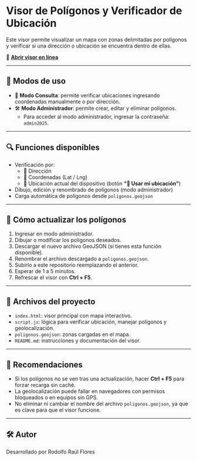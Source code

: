 
# Visor de Polígonos y Verificador de Ubicación

Este visor permite visualizar un mapa con zonas delimitadas por polígonos y verificar si una dirección o ubicación se encuentra dentro de ellas.

🔗 **[Abrir visor en línea](https://rodox2886.github.io/visor-mapa)**

---

## 🧭 Modos de uso

- 👀 **Modo Consulta**: permite verificar ubicaciones ingresando coordenadas manualmente o por dirección.
- 🛠️ **Modo Administrador**: permite crear, editar y eliminar polígonos.
  - Para acceder al modo administrador, ingresar la contraseña: `admin2025`.

---

## 🔍 Funciones disponibles

- Verificación por:
  - 📌 Dirección
  - 📍 Coordenadas (Lat / Lng)
  - 📡 Ubicación actual del dispositivo (botón **"📍 Usar mi ubicación"**)
- Dibujo, edición y renombrado de polígonos (modo administrador)
- Carga automática de polígonos desde `poligonos.geojson`

---

## 🔄 Cómo actualizar los polígonos

1. Ingresar en modo administrador.
2. Dibujar o modificar los polígonos deseados.
3. Descargar el nuevo archivo GeoJSON (si tienes esta función disponible).
4. Renombrar el archivo descargado a `poligonos.geojson`.
5. Subirlo a este repositorio reemplazando el anterior.
6. Esperar de 1 a 5 minutos.
7. Refrescar el visor con **Ctrl + F5**.

---

## 📁 Archivos del proyecto

- `index.html`: visor principal con mapa interactivo.
- `script.js`: lógica para verificar ubicación, manejar polígonos y geolocalización.
- `poligonos.geojson`: zonas cargadas en el mapa.
- `README.md`: instrucciones y documentación del visor.

---

## 🧠 Recomendaciones

- Si los polígonos no se ven tras una actualización, hacer **Ctrl + F5** para forzar recarga sin caché.
- La geolocalización puede fallar en navegadores con permisos bloqueados o en equipos sin GPS.
- No eliminar ni cambiar el nombre del archivo `poligonos.geojson`, ya que es clave para que el visor funcione.

---

## 🛠 Autor

Desarrollado por Rodolfo Raúl Flores
